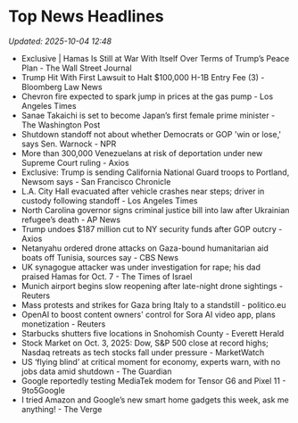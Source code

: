 # Top News Headlines

_Updated: 2025-10-04 12:48_

- Exclusive | Hamas Is Still at War With Itself Over Terms of Trump’s Peace Plan - The Wall Street Journal
- Trump Hit With First Lawsuit to Halt $100,000 H-1B Entry Fee (3) - Bloomberg Law News
- Chevron fire expected to spark jump in prices at the gas pump - Los Angeles Times
- Sanae Takaichi is set to become Japan’s first female prime minister - The Washington Post
- Shutdown standoff not about whether Democrats or GOP 'win or lose,' says Sen. Warnock - NPR
- More than 300,000 Venezuelans at risk of deportation under new Supreme Court ruling - Axios
- Exclusive: Trump is sending California National Guard troops to Portland, Newsom says - San Francisco Chronicle
- L.A. City Hall evacuated after vehicle crashes near steps; driver in custody following standoff - Los Angeles Times
- North Carolina governor signs criminal justice bill into law after Ukrainian refugee’s death - AP News
- Trump undoes $187 million cut to NY security funds after GOP outcry - Axios
- Netanyahu ordered drone attacks on Gaza-bound humanitarian aid boats off Tunisia, sources say - CBS News
- UK synagogue attacker was under investigation for rape; his dad praised Hamas for Oct. 7 - The Times of Israel
- Munich airport begins slow reopening after late-night drone sightings - Reuters
- Mass protests and strikes for Gaza bring Italy to a standstill - politico.eu
- OpenAI to boost content owners' control for Sora AI video app, plans monetization - Reuters
- Starbucks shutters five locations in Snohomish County - Everett Herald
- Stock Market on Oct. 3, 2025: Dow, S&P 500 close at record highs; Nasdaq retreats as tech stocks fall under pressure - MarketWatch
- US ‘flying blind’ at critical moment for economy, experts warn, with no jobs data amid shutdown - The Guardian
- Google reportedly testing MediaTek modem for Tensor G6 and Pixel 11 - 9to5Google
- I tried Amazon and Google’s new smart home gadgets this week, ask me anything! - The Verge